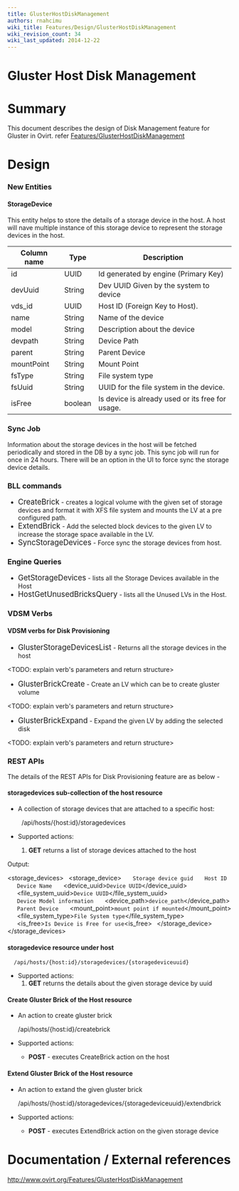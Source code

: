 ```yaml
---
title: GlusterHostDiskManagement
authors: rnahcimu
wiki_title: Features/Design/GlusterHostDiskManagement
wiki_revision_count: 34
wiki_last_updated: 2014-12-22
---
```


# Gluster Host Disk Management

# Summary

This document describes the design of Disk Management feature for Gluster in Ovirt. refer [Features/GlusterHostDiskManagement](Features/GlusterHostDiskManagement)

# Design

### New Entities

#### StorageDevice

This entity helps to store the details of a storage device in the host. A host will nave multiple instance of this storage device to represent the storage devices in the host.

| Column name | Type    | Description                                      |
|-------------|---------|--------------------------------------------------|
| id          | UUID    | Id generated by engine (Primary Key)             |
| devUuid     | String  | Dev UUID Given by the system to device           |
| vds_id     | UUID    | Host ID (Foreign Key to Host).                   |
| name        | String  | Name of the device                               |
| model       | String  | Description about the device                     |
| devpath     | String  | Device Path                                      |
| parent      | String  | Parent Device                                    |
| mountPoint  | String  | Mount Point                                      |
| fsType      | String  | File system type                                 |
| fsUuid      | String  | UUID for the file system in the device.          |
| isFree      | boolean | Is device is already used or its free for usage. |

### Sync Job

Information about the storage devices in the host will be fetched periodically and stored in the DB by a sync job. This sync job will run for once in 24 hours. There will be an option in the UI to force sync the storage device details.

### BLL commands

*   <big>CreateBrick</big> - creates a logical volume with the given set of storage devices and format it with XFS file system and mounts the LV at a pre configured path.
*   <big>ExtendBrick</big> - Add the selected block devices to the given LV to increase the storage space available in the LV.
*   <big>SyncStorageDevices</big> - Force sync the storage devices from host.

### Engine Queries

*   <big>GetStorageDevices</big> - lists all the Storage Devices available in the Host
*   <big>HostGetUnusedBricksQuery</big> - lists all the Unused LVs in the Host.

### VDSM Verbs

#### VDSM verbs for Disk Provisioning

*   <big>GlusterStorageDevicesList</big> - Returns all the storage devices in the host

<TODO: explain verb's parameters and return structure>

*   <big>GlusterBrickCreate</big> - Create an LV which can be to create gluster volume

<TODO: explain verb's parameters and return structure>

*   <big>GlusterBrickExpand</big> - Expand the given LV by adding the selected disk

<TODO: explain verb's parameters and return structure>

### REST APIs

The details of the REST APIs for Disk Provisioning feature are as below -

#### storagedevices sub-collection of the host resource

*   A collection of storage devices that are attached to a specific host:

        /api/hosts/{host:id}/storagedevices

*   Supported actions:
    1.  **GET** returns a list of storage devices attached to the host

Output:

<storage_devices>
` `<storage_device>
`   `<id>`Storage device guid`</id>
`   `<host>`Host ID`</host>
`   `<name>`Device Name`</name>
`   `<device_uuid>`Device UUID`</device_uuid>
`   `<file_system_uuid>`Device UUID`</file_system_uuid>
`   `<model>`Device Model information`</model>
`   `<device_path>`device_path`</device_path>
`   `<parent>`Parent Device`</parent>
`   `<mount_point>`mount point if mounted`</mount_point>
`   `<file_system_type>`File System type`</file_system_type>
`   `<is_free>`Is Device is Free for use`<is_free>
` `</storage_device>
</storage_devices>

#### storagedevice resource under host

      /api/hosts/{host:id}/storagedevices/{storagedeviceuuid}

*   Supported actions:
    1.  **GET** returns the details about the given storage device by uuid

#### Create Gluster Brick of the Host resource

*   An action to create gluster brick

      /api/hosts/{host:id}/createbrick

*   Supported actions:
    -   **POST** - executes CreateBrick action on the host

#### Extend Gluster Brick of the Host resource

*   An action to extand the given gluster brick

      /api/hosts/{host:id}/storagedevices/{storagedeviceuuid}/extendbrick

*   Supported actions:
    -   **POST** - executes ExtendBrick action on the given storage device

# Documentation / External references

<http://www.ovirt.org/Features/GlusterHostDiskManagement>

